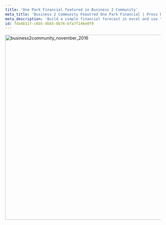 ```yaml
---
title: 'One Park Financial featured in Business 2 Community'
meta_title: 'Business 2 Community Feautred One Park Financial | Press Release'
meta_description: 'Build a simple financial forecast in excel and use the key drivers as key performance indicators that your entire team manages to. — Ben Mccrey'
id: fda4b11f-c6b5-4bb5-8b76-bfa7f146e0f0
---
```

<a href="http://www.business2community.com/startups/103-tweetable-entrepreneurial-tips-national-entrepreneurs-day-01706199#Pg20cyeomFSJYVRo.97"><img class="aligncenter wp-image-1003" src="https://www.oneparkfinancial.com/wp-content/uploads/2016/11/Business2Community_November_2016.jpg" alt="business2community_november_2016" width="851" height="600" /></a>